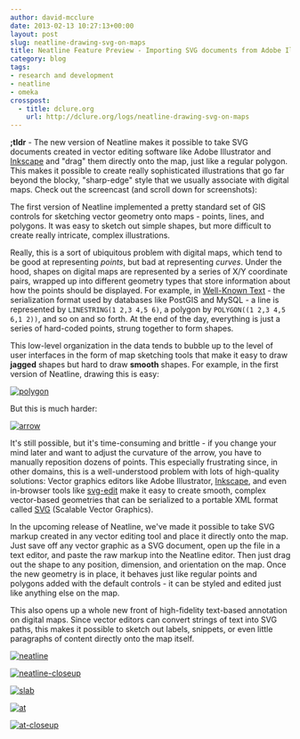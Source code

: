 ```yaml
---
author: david-mcclure
date: 2013-02-13 10:27:13+00:00
layout: post
slug: neatline-drawing-svg-on-maps
title: Neatline Feature Preview - Importing SVG documents from Adobe Illustrator
category: blog
tags:
- research and development
- neatline
- omeka
crosspost:
  - title: dclure.org
    url: http://dclure.org/logs/neatline-drawing-svg-on-maps
---
```


**;tldr** - The new version of Neatline makes it possible to take SVG documents created in vector editing software like Adobe Illustrator and [Inkscape](http://inkscape.org/) and "drag" them directly onto the map, just like a regular polygon. This makes it possible to create really sophisticated illustrations that go far beyond the blocky, "sharp-edge" style that we usually associate with digital maps. Check out the screencast (and scroll down for screenshots):



The first version of Neatline implemented a pretty standard set of GIS controls for sketching vector geometry onto maps - points, lines, and polygons. It was easy to sketch out simple shapes, but more difficult to create really intricate, complex illustrations.

Really, this is a sort of ubiquitous problem with digital maps, which tend to be good at representing _points_, but bad at representing _curves_. Under the hood, shapes on digital maps are represented by a series of X/Y coordinate pairs, wrapped up into different geometry types that store information about how the points should be displayed. For example, in [Well-Known Text](http://en.wikipedia.org/wiki/Well-known_text) - the serialization format used by databases like PostGIS and MySQL - a line is represented by `LINESTRING(1 2,3 4,5 6)`, a polygon by `POLYGON((1 2,3 4,5 6,1 2))`, and so on and so forth. At the end of the day, everything is just a series of hard-coded points, strung together to form shapes.

This low-level organization in the data tends to bubble up to the level of user interfaces in the form of map sketching tools that make it easy to draw **jagged** shapes but hard to draw **smooth** shapes. For example, in the first version of Neatline, drawing this is easy:

[![polygon](http://dclure.org/wp-content/uploads/2013/02/polygon-300x300.jpg)](http://dclure.org/wp-content/uploads/2013/02/polygon.jpg)

But this is much harder:

[![arrow](http://dclure.org/wp-content/uploads/2013/02/arrow-300x224.jpg)](http://dclure.org/wp-content/uploads/2013/02/arrow.jpg)

It's still possible, but it's time-consuming and brittle - if you change your mind later and want to adjust the curvature of the arrow, you have to manually reposition dozens of points. This especially frustrating since, in other domains, this is a well-understood problem with lots of high-quality solutions: Vector graphics editors like Adobe Illustrator, [Inkscape](http://inkscape.org/), and even in-browser tools like [svg-edit](http://svg-edit.googlecode.com/svn/branches/2.6/editor/svg-editor.html) make it easy to create smooth, complex vector-based geometries that can be serialized to a portable XML format called [SVG](http://en.wikipedia.org/wiki/SVG) (Scalable Vector Graphics).

In the upcoming release of Neatline, we've made it possible to take SVG markup created in any vector editing tool and place it directly onto the map. Just save off any vector graphic as a SVG document, open up the file in a text editor, and paste the raw markup into the Neatline editor. Then just drag out the shape to any position, dimension, and orientation on the map. Once the new geometry is in place, it behaves just like regular points and polygons added with the default controls - it can be styled and edited just like anything else on the map.

This also opens up a whole new front of high-fidelity text-based annotation on digital maps. Since vector editors can convert strings of text into SVG paths, this makes it possible to sketch out labels, snippets, or even little paragraphs of content directly onto the map itself.

[![neatline](http://dclure.org/wp-content/uploads/2013/02/neatline-1024x600.jpg)](http://dclure.org/wp-content/uploads/2013/02/neatline.jpg)

[![neatline-closeup](http://dclure.org/wp-content/uploads/2013/02/neatline-closeup-1024x598.jpg)](http://dclure.org/wp-content/uploads/2013/02/neatline-closeup.jpg)

[![slab](http://dclure.org/wp-content/uploads/2013/02/slab-1024x599.jpg)](http://dclure.org/wp-content/uploads/2013/02/slab.jpg)

[![at](http://dclure.org/wp-content/uploads/2013/02/at-1024x600.jpg)](http://dclure.org/wp-content/uploads/2013/02/at.jpg)

[![at-closeup](http://dclure.org/wp-content/uploads/2013/02/at-closeup-1024x597.jpg)](http://dclure.org/wp-content/uploads/2013/02/at-closeup.jpg)
